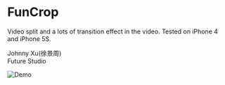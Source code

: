 # FunCrop
Video split and a lots of transition effect in the video. Tested on iPhone 4 and iPhone 5S.
  
Johnny Xu(徐景周)  
Future Studio  

![Demo](https://github.com/xujingzhou/FunCrop/blob/master/Resource/Demo/EN_640x960_1.png)
